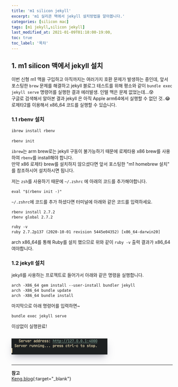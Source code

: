 ```yaml
---
title: 'm1 silicon jekyll'
excerpt: 'm1 실리콘 맥에서 jekyll 설치방법을 알아봅니다.' 
categories: [silicon mac]
tags: [m1 jekyll,silicon jekyll]
last_modified_at: 2021-01-09T01:18:00-19:00, 
toc: true 
toc_label: '목차'
---
```


## 1. m1 silicon 맥에서 jekyll 설치

이번 신형 m1 맥을 구입하고 아직까지는 여러가지 호환 문제가 발생하는 중인데, 앞서 포스팅한 `brew` 문제를 해결하고 jekyll 블로그 테스트를 위해 평소와
같이 `bundle exec jekyll serve` 명령어를 실행한 결과 에러발생. 인텔 맥은 문제 없었는데...😰<br>
구글로 검색해서 알아본 결과 jekyll 은 아직 Apple arm64에서 실행할 수 없던 것..😂<br>
로제타2를 이용해서 x86_64 코드를 실행할 수 있습니다.

### 1.1 rbenv 설치

```
ibrew install rbenv

rbenv init
```

`ibrew`는 arm brew로는 jekyll 구동이 불가능하기 때문에 로제타용 x86 brew를 사용하여 `rbenv`를 install해야 합니다. <br>
만약 x86 로제타 brew를 설치하지 않으셨다면 앞서 포스팅한 "m1 homebrew 설치" 를 참조하시어 설치하시면 됩니다.

저는 `zsh`를 사용하기 때문에 `~/.zshrc` 에 아래의 코드를 추가해야합니다.

```
eval "$(rbenv init -)"
```

`~/.zshrc`에 코드를 추가 하셨다면 터미널에 아래와 같은 코드를 입력하세요.

```
rbenv install 2.7.2
rbenv global 2.7.2
```

```
ruby -v
ruby 2.7.2p137 (2020-10-01 revision 5445e04352) [x86_64-darwin20]
```

arch x86_64를 통해 Ruby를 설치 했으므로 위와 같이 `ruby -v` 출력 결과가 x86_64 여야합니다.

### 1.2 jekyll 설치

jekyll를 사용하는 프로젝트로 들어가서 아래와 같은 명령을 실행합니다.

```
arch -X86_64 gem install --user-install bundler jekyll
arch -X86_64 bundle update
arch -X86_64 bundle install
```

마지막으로 아래 명령어를 입력하면~

```
bundle exec jekyll serve
```

이상없이 실행완료!

<img src='/assets/images/jekyllsuccess.png' alt='profile' style="width:300px; margin-top:15px; margin-bottom:15px; box-shadow: rgba(50, 50, 93, 0.25) 0px 13px 27px -5px, rgba(0, 0, 0, 0.3) 0px 8px 16px -8px, rgba(0, 0, 0, 0.024) 0px -6px 16px -6px;"/>


---

**참고** <br>
[Keng.blog](https://keng.blog/blog/jekyll-on-apple-silicon){:target="\_blank"} <br>

